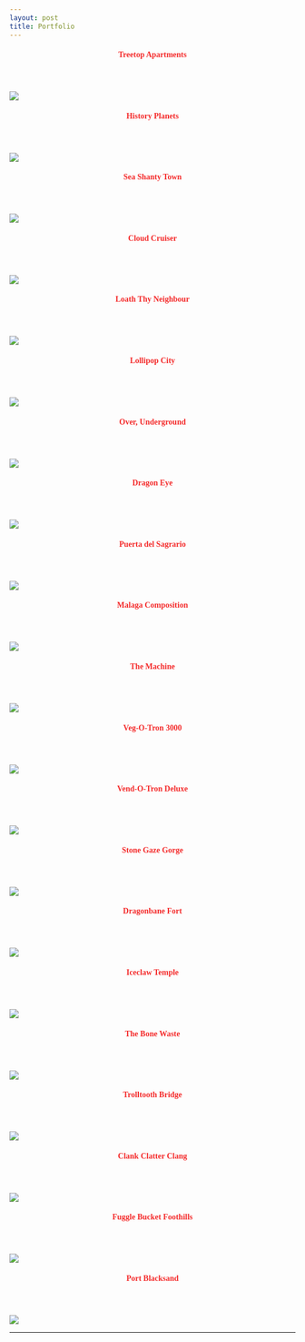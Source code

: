 ```yaml
---
layout: post
title: Portfolio
---
```


<section>
    <div class="row">
        <article class="3u 12u(small)">
            <header>
                <h4 style="color: #F42A2A; font-family: Oswald;">Treetop Apartments</h4>
            </header>
            <section>
                <a href="/pf/treetop_apartments.html"><img src="/images/portfolio/No1TreetopApartments300x200.jpg" class="fit image"></a>
            </section>
        </article>
        <article class="3u 12u(small)">
            <header>
                <h4 style="color: #F42A2A; font-family: Oswald;">History Planets</h4>
            </header>
            <section>
                <a href="/current-projects.html"><img src="/images/portfolio/HistoryPlanets300x200.jpg" class="fit image"></a>
            </section>
        </article>
        <article class="3u 12u(small)">
            <header>
                <h4 style="color: #F42A2A; font-family: Oswald;">Sea Shanty Town</h4>
            </header>
            <section>
                <a href="/portfolio.html"><img src="/images/portfolio/SeaShantyTown300x200.jpg" class="fit image"></a>
            </section>
        </article>
        <article class="3u 12u(small)">
            <header>
                <h4 style="color: #F42A2A; font-family: Oswald;">Cloud Cruiser</h4>
            </header>
            <section>
                <a href="/ethos.html"><img src="/images/portfolio/CloudCruiser300x200.jpg" class="fit image"></a>
            </section>
        </article>
    </div>
    <div class="row">
        <article class="3u 12u(small)">
            <header>
                <h4 style="color: #F42A2A; font-family: Oswald;">Loath Thy Neighbour</h4>
            </header>
            <section>
                <a href="/ethos.html"><img src="/images/portfolio/LoathThyNeighbour300x200.jpg" class="fit image"></a>
            </section>
        </article>
        <article class="3u 12u(small)">
            <header>
                <h4 style="color: #F42A2A; font-family: Oswald;">Lollipop City</h4>
            </header>
            <section>
                <a href="/ethos.html"><img src="/images/portfolio/LollipopCity300x200.jpg" class="fit image"></a>
            </section>
        </article>
        <article class="3u 12u(small)">
            <header>
                <h4 style="color: #F42A2A; font-family: Oswald;">Over, Underground</h4>
            </header>
            <section>
                <a href="/ethos.html"><img src="/images/portfolio/UndergroundOverground300x200.jpg" class="fit image"></a>
            </section>
        </article>
        <article class="3u 12u(small)">
            <header>
                <h4 style="color: #F42A2A; font-family: Oswald;">Dragon Eye</h4>
            </header>
            <section>
                <a href="/ethos.html"><img src="/images/portfolio/DragonEye300x200.jpg" class="fit image"></a>
            </section>
        </article>
    </div>
    <div class="row">
        <article class="3u 12u(small)">
            <header>
                <h4 style="color: #F42A2A; font-family: Oswald;">Puerta del Sagrario</h4>
            </header>
            <section>
                <a href="/ethos.html"><img src="/images/portfolio/Door300x200.jpg" class="fit image"></a>
            </section>
        </article>
        <article class="3u 12u(small)">
            <header>
                <h4 style="color: #F42A2A; font-family: Oswald;">Malaga Composition</h4>
            </header>
            <section>
                <a href="/ethos.html"><img src="/images/portfolio/MalagaCompo300x200.jpg" class="fit image"></a>
            </section>
        </article>
        <article class="3u 12u(small)">
            <header>
                <h4 style="color: #F42A2A; font-family: Oswald;">The Machine</h4>
            </header>
            <section>
                <a href="/ethos.html"><img src="/images/portfolio/TheMachine300x200.jpg" class="fit image"></a>
            </section>
        </article>
        <article class="3u 12u(small)">
            <header>
                <h4 style="color: #F42A2A; font-family: Oswald;">Veg-O-Tron 3000</h4>
            </header>
            <section>
                <a href="/ethos.html"><img src="/images/portfolio/Veg-O-Tron3000300x200.jpg" class="fit image"></a>
            </section>
        </article>
    </div>
    <div class="row">
        <article class="3u 12u(small)">
            <header>
                <h4 style="color: #F42A2A; font-family: Oswald;">Vend-O-Tron Deluxe</h4>
            </header>
            <section>
                <a href="/ethos.html"><img src="/images/portfolio/Vend-O-TronDeluxe300x200.jpg" class="fit image"></a>
            </section>
        </article>
        <article class="3u 12u(small)">
            <header>
                <h4 style="color: #F42A2A; font-family: Oswald;">Stone Gaze Gorge</h4>
            </header>
            <section>
                <a href="/ethos.html"><img src="/images/portfolio/StoneGazeGorgeCrop1.jpg" class="fit image"></a>
            </section>
        </article>
        <article class="3u 12u(small)">
            <header>
                <h4 style="color: #F42A2A; font-family: Oswald;">Dragonbane Fort</h4>
            </header>
            <section>
                <a href="/ethos.html"><img src="/images/portfolio/DragonbaneFort.jpg" class="fit image"></a>
            </section>
        </article>
        <article class="3u 12u(small)">
            <header>
                <h4 style="color: #F42A2A; font-family: Oswald;">Iceclaw Temple</h4>
            </header>
            <section>
                <a href="/ethos.html"><img src="/images/portfolio/IceclawTempleCrop1.jpg" class="fit image"></a>
            </section>
        </article>
    </div>
    <div class="row">
        <article class="3u 12u(small)">
            <header>
                <h4 style="color: #F42A2A; font-family: Oswald;">The Bone Waste</h4>
            </header>
            <section>
                <a href="/ethos.html"><img src="/images/portfolio/TheBoneWasteCrop1.jpg" class="fit image"></a>
            </section>
        </article>
        <article class="3u 12u(small)">
            <header>
                <h4 style="color: #F42A2A; font-family: Oswald;">Trolltooth Bridge</h4>
            </header>
            <section>
                <a href="/ethos.html"><img src="/images/portfolio/TrolltoothBridgeCrop1.jpg" class="fit image"></a>
            </section>
        </article>
        <article class="3u 12u(small)">
            <header>
                <h4 style="color: #F42A2A; font-family: Oswald;">Clank Clatter Clang</h4>
            </header>
            <section>
                <a href="/ethos.html"><img src="/images/portfolio/ClankClatterClang300x200.jpg" class="fit image"></a>
            </section>
        </article>
        <article class="3u 12u(small)">
            <header>
                <h4 style="color: #F42A2A; font-family: Oswald;">Fuggle Bucket Foothills</h4>
            </header>
            <section>
                <a href="/ethos.html"><img src="/images/portfolio/FuggleBucketFoothillsCrop1.jpg" class="fit image"></a>
            </section>
        </article>
    </div>
    <div class="row">
        <article class="3u 12u(small)">
            <header>
                <h4 style="color: #F42A2A; font-family: Oswald;">Port Blacksand</h4>
            </header>
            <section>
                <a href="/ethos.html"><img src="/images/portfolio/PortBlacksand300x200.jpg" class="fit image"></a>
            </section>
        </article>
    </div>
</section>

<hr>
